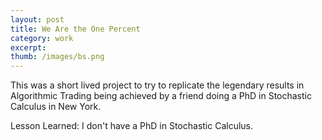 ```yaml
---
layout: post
title: We Are the One Percent 
category: work
excerpt: 
thumb: /images/bs.png
---
```


<div class="txt">
<p>This was a short lived project to try to replicate the legendary results in Algorithmic Trading being achieved by a friend doing a PhD in Stochastic Calculus in New York.</p>
<p>Lesson Learned: I don't have a PhD in Stochastic Calculus.</p>

</div>

